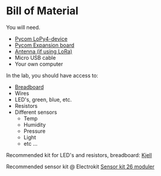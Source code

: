 # Bill of Material

You will need.

* [Pycom LoPy4-device](https://pycom.io/product/lopy4/)
* [Pycom Expansion board](https://pycom.io/product/expansion-board-3-0/)
* [Antenna (if using LoRa)](https://pycom.io/product/lora-868mhz-915mhz-sigfox-antenna-kit/)
* Micro USB cable
* Your own computer

In the lab, you should have access to:

* [Breadboard](https://www.electrokit.com/produkt/kopplingsdack-270-anslutningar/)
* Wires
* LED's, green, blue, etc.
* Resistors
* Different sensors
    * Temp
    * Humidity
    * Pressure
    * Light
    * etc ...

Recommended kit for LED's and resistors, breadboard: [Kjell](https://www.kjell.com/se/produkter/el-verktyg/arduino/arduino-kit/luxorparts-basic-start-kit-for-arduino-p90632)

Recommended sensor kit @ Electrokit [Sensor kit 26 moduler](https://www.electrokit.com/produkt/sensor-kit-26-moduler/)